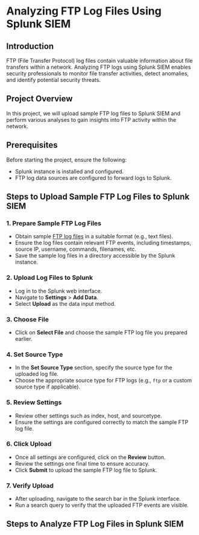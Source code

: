 # Analyzing FTP Log Files Using Splunk SIEM

## Introduction
FTP (File Transfer Protocol) log files contain valuable information about file transfers within a network. Analyzing FTP logs using Splunk SIEM enables security professionals to monitor file transfer activities, detect anomalies, and identify potential security threats.

## Project Overview
In this project, we will upload sample FTP log files to Splunk SIEM and perform various analyses to gain insights into FTP activity within the network.

## Prerequisites
Before starting the project, ensure the following:
- Splunk instance is installed and configured.
- FTP log data sources are configured to forward logs to Splunk.

## Steps to Upload Sample FTP Log Files to Splunk SIEM

### 1. Prepare Sample FTP Log Files
- Obtain sample [FTP log files](https://www.secrepo.com/maccdc2012/ftp.log.gz) in a suitable format (e.g., text files).
- Ensure the log files contain relevant FTP events, including timestamps, source IP, username, commands, filenames, etc.
- Save the sample log files in a directory accessible by the Splunk instance.

### 2. Upload Log Files to Splunk
- Log in to the Splunk web interface.
- Navigate to **Settings** > **Add Data**.
- Select **Upload** as the data input method.

### 3. Choose File
- Click on **Select File** and choose the sample FTP log file you prepared earlier.

### 4. Set Source Type
- In the **Set Source Type** section, specify the source type for the uploaded log file.
- Choose the appropriate source type for FTP logs (e.g., `ftp` or a custom source type if applicable).

### 5. Review Settings
- Review other settings such as index, host, and sourcetype.
- Ensure the settings are configured correctly to match the sample FTP log file.

### 6. Click Upload
- Once all settings are configured, click on the **Review** button.
- Review the settings one final time to ensure accuracy.
- Click **Submit** to upload the sample FTP log file to Splunk.

### 7. Verify Upload
- After uploading, navigate to the search bar in the Splunk interface.
- Run a search query to verify that the uploaded FTP events are visible.


## Steps to Analyze FTP Log Files in Splunk SIEM
